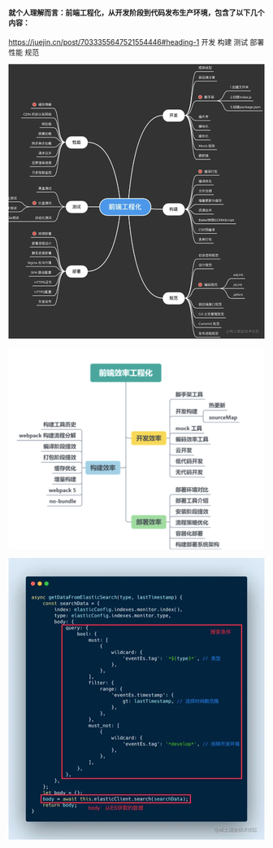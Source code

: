 
#### 就个人理解而言：前端工程化，从开发阶段到代码发布生产环境，包含了以下几个内容：
https://juejin.cn/post/7033355647521554446#heading-1
开发
构建
测试
部署
性能
规范

![](2022-05-03-18-20-06.png)

![](2022-05-04-17-07-39.png)

![](2022-05-14-09-24-07.png) 